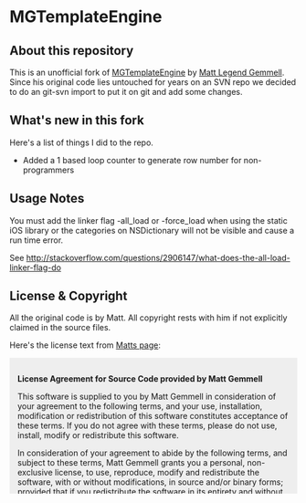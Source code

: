 MGTemplateEngine
================

About this repository
---------------------

This is an unofficial fork of [MGTemplateEngine](http://mattgemmell.com/2008/05/20/mgtemplateengine-templates-with-cocoa) by [Matt Legend Gemmell](http://mattgemmell.com).
Since his original code lies untouched for years on an SVN repo we decided to do an git-svn import to put it on git and add some changes.


What's new in this fork
-----------------------

Here's a list of things I did to the repo.

 * Added a 1 based loop counter to generate row number for non-programmers

Usage Notes
-----------

You must add the linker flag -all_load or -force_load when using the static iOS library or the categories on NSDictionary will not be visible and cause a run time error.

See http://stackoverflow.com/questions/2906147/what-does-the-all-load-linker-flag-do

License & Copyright
-------------------

All the original code is by Matt. All copyright rests with him if not explicitly claimed in the source files.

Here's the license text from [Matts page](http://mattgemmell.com/license):

<div style="height:15em; overflow:scroll; overflow-x:hidden; background-color:#eeeeee; padding:1em">
<p><strong>License Agreement for Source Code provided by Matt Gemmell</strong></p>
<p>This software is supplied to you by Matt Gemmell in consideration of your agreement to the following terms, and your use, installation, modification or redistribution of this software constitutes acceptance of these terms. If you do not agree with these terms, please do not use, install, modify or redistribute this software.</p>
<p>In consideration of your agreement to abide by the following terms, and subject to these terms, Matt Gemmell grants you a personal, non-exclusive license, to use, reproduce, modify and redistribute the software, with or without modifications, in source and/or binary forms; provided that if you redistribute the software in its entirety and without modifications, you must retain this notice and the following text and disclaimers in all such redistributions of the software, and that in all cases attribution of Matt Gemmell as the original author of the source code shall be included in all such resulting software products or distributions. Neither the name, trademarks, service marks or logos of Matt Gemmell may be used to endorse or promote products derived from the software without specific prior written permission from Matt Gemmell. Except as expressly stated in this notice, no other rights or licenses, express or implied, are granted by Matt Gemmell herein, including but not limited to any patent rights that may be infringed by your derivative works or by other works in which the software may be incorporated.</p>
<p>The software is provided by Matt Gemmell on an "AS IS" basis. MATT GEMMELL MAKES NO WARRANTIES, EXPRESS OR IMPLIED, INCLUDING WITHOUT LIMITATION THE IMPLIED WARRANTIES OF NON-INFRINGEMENT, MERCHANTABILITY AND FITNESS FOR A PARTICULAR PURPOSE, REGARDING THE SOFTWARE OR ITS USE AND OPERATION ALONE OR IN COMBINATION WITH YOUR PRODUCTS.</p>
<p>IN NO EVENT SHALL MATT GEMMELL BE LIABLE FOR ANY SPECIAL, INDIRECT, INCIDENTAL OR CONSEQUENTIAL DAMAGES (INCLUDING, BUT NOT LIMITED TO, PROCUREMENT OF SUBSTITUTE GOODS OR SERVICES; LOSS OF USE, DATA, OR PROFITS; OR BUSINESS INTERRUPTION) ARISING IN ANY WAY OUT OF THE USE, REPRODUCTION, MODIFICATION AND/OR DISTRIBUTION OF THE SOFTWARE, HOWEVER CAUSED AND WHETHER UNDER THEORY OF CONTRACT, TORT (INCLUDING NEGLIGENCE), STRICT LIABILITY OR OTHERWISE, EVEN IF MATT GEMMELL HAS BEEN ADVISED OF THE POSSIBILITY OF SUCH DAMAGE.</p>
</div>
